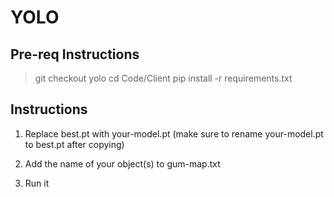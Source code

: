 # YOLO

## Pre-req Instructions

> git checkout yolo
> cd Code/Client
> pip install -r requirements.txt

## Instructions 

1. Replace best.pt with your-model.pt (make sure to rename your-model.pt to best.pt after copying)

2. Add the name of your object(s) to gum-map.txt

3. Run it 
